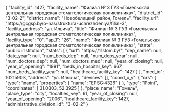 {
    "facility_id": 1427,
    "facility_name": "Филиал № 3 ГУЗ «Гомельская центральная городская стоматологическая поликлиника»",
    "district_id": "3-02-2",
    "district_name": "Новобелицкий район, Гомель",
    "facility_url": "https:\/\/gcgsp.by\/o-nas\/struktura-uchrezhdeniya\/filial-3",
    "facility_address": "ул. Ильича",
    "title": "Филиал № 3 ГУЗ «Гомельская центральная городская стоматологическая поликлиника»",
    "facility_type": "0",
    "ap_1": "26",
    "name": "Филиал № 3 ГУЗ «Гомельская центральная городская стоматологическая поликлиника»",
    "state": "public institution",
    "stats": [
        {
            "url": "https:\/\/11stom.by\/",
            "dep_name": null,
            "date_year": null,
            "num_beds_dep": null,
            "num_deps_year": null,
            "num_doctors_dep": null,
            "num_doctors_med": null,
            "year_of_closing": null,
            "year_of_opening": "1991",
            "beds_in_hospital_key": 667,
            "num_beds_facility_year": null,
            "healthcare_facility_key": 1427
        }
    ],
    "med_id": 10215903,
    "address": "ул. Ильича",
    "devices": [],
    "coord_x_y": {
        "crs": {
            "type": "name",
            "properties": {
                "name": "EPSG:4326"
            }
        },
        "type": "Point",
        "coordinates": [
            31.0303,
            52.3925
        ]
    },
    "place_name": "Гомель",
    "place_type": "city",
    "localties_key": 61,
    "year_of_closing": null,
    "year_of_opening": "2006",
    "healthcare_facility_key": 1427,
    "administrative_division_id": "3-02-2"
}
